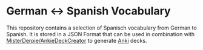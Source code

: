 # German <-> Spanish Vocabulary

This repository contains a selection of Spanisch vocabulary from German to Spanish.
It is stored in a JSON Format that can be used in combination with
[MisterDerpie/AnkieDeckCreator](https://github.com/MisterDerpie/anki-deck-creator)
to generate [Anki](https://apps.ankiweb.net/) decks.